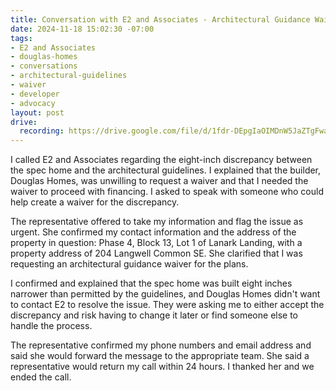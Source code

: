 ```yaml
---
title: Conversation with E2 and Associates - Architectural Guidance Waiver
date: 2024-11-18 15:02:30 -07:00
tags:
- E2 and Associates
- douglas-homes
- conversations
- architectural-guidelines
- waiver
- developer
- advocacy
layout: post
drive:
  recording: https://drive.google.com/file/d/1fdr-DEpgIaOIMDnW5JaZTgFwaXDf04nz/view?usp=drive_link
---
```


I called E2 and Associates regarding the eight-inch discrepancy between the spec home and the architectural guidelines. I explained that the builder, Douglas Homes, was unwilling to request a waiver and that I needed the waiver to proceed with financing. I asked to speak with someone who could help create a waiver for the discrepancy.

The representative offered to take my information and flag the issue as urgent. She confirmed my contact information and the address of the property in question: Phase 4, Block 13, Lot 1 of Lanark Landing, with a property address of 204 Langwell Common SE. She clarified that I was requesting an architectural guidance waiver for the plans.

I confirmed and explained that the spec home was built eight inches narrower than permitted by the guidelines, and Douglas Homes didn't want to contact E2 to resolve the issue. They were asking me to either accept the discrepancy and risk having to change it later or find someone else to handle the process.

The representative confirmed my phone numbers and email address and said she would forward the message to the appropriate team. She said a representative would return my call within 24 hours. I thanked her and we ended the call. 